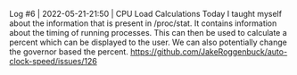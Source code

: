 Log #6 | 2022-05-21-21:50 | CPU Load Calculations 
Today I taught myself about the information that is present in /proc/stat. It contains information about the timing of running processes. This can then be used to calculate a percent which can be displayed to the user. We can also potentially change the governor based the percent.
https://github.com/JakeRoggenbuck/auto-clock-speed/issues/126
